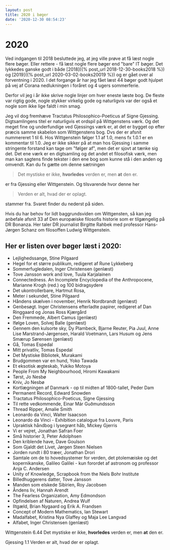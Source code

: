 ```yaml
---
layout: post
title: 2020 i bøger
date: '2020-12-30 08:54:23'
---
```


# 2020

Ved indgangen til 2018 besluttede jeg, at jeg ville prøve at få læst nogle flere bøger. Eller rettere - få læst nogle flere bøger end "bare" IT bøger. Det lykkedes ganske godt i både [2018]({% post_url 2018-12-30-books2018 %}) og [2019]({% post_url 2020-03-02-books20019 %}) og er gået over al forventning i 2020. I det forgange år har jeg fået læst 44 bøger godt hjulpet på vej af Corana nedlukningen i foråret og 4 ugers sommerferie.

Derfor vil jeg i år ikke skrive nogle linjer om hver eneste læste bog. De fleste var rigtig gode, nogle stykker virkelig gode og naturligvis var der også et nogle som ikke lige faldt i min smag. 

Jeg vil dog fremhæve Tractatus Philosophico-Poeticus af Signe Gjessing.  Digtsamlingens titel er naturligvis et ordspil på Wittgenstens værk. Og det meget fine og underfundige ved Gjessings værk er, at det er bygget op efter præcis samme skabelon som Wittgenstens bog. Dvs der er  afsnit nummereret 1 til 6. Hos Wittgenstein følger 1.1 af 1.0, mens fx 1.0.1 er en kommentar til 1.0. Jeg er ikke sikker på at man hos Gjessing i samme stringente forstand kan tage om "følger af", men det er sjovt at tænke sig det. Det ene værk er en digtsamling og det andet et filosofisk værk, men man kan sagtens finde tekster i den ene bog som kunne stå i den anden og omvendt. Kan du fx gætte om denne sætningen 

> Det mystiske er ikke, __hvorledes__ verden er, men __at__ den er.

er fra Gjessing eller Wittgenstein. Og tilsvarende hvor denne her 

> Verden er alt, hvad der er oplagt.

stammer fra. Svaret finder du nederst på siden.

Hvis du har behov for lidt baggrundsviden om Wittgensten, så kan jeg anbefale afsnit 33 af Den europæiske filosofis historie som er tilgængelig på DR Bonanza. Her taler DR journalist Birgitte Rahbek med professor Hans-Jørgen Schanz om filosoffen Ludwig Wittgenstein.

## Her er listen over bøger læst i 2020:

* Lejlighedssange, Stine Pilgaard
* Hegel for et større publikum, redigeret af Rune Lykkeberg
* Sommerfugledalen, Inger Christensen (genlæst)
* Tove Jansson work and love, Tuula Karjalainen
* Connectedness. An Incomplete Encyclopedia of the Anthropocene, Marianne Krogh (red.) og 100 bidragsydere
* Det ukontrollerbare, Hartmut Rosa,
* Meter i sekundet, Stine Pilgaard
* Håndens skælven i november, Henrik Nordbrandt (genlæst)
* Genbesøgt. Inger Christensens efterladte papirer, redigeret af Dan Ringgaard og Jonas Ross Kjærgård
* Den Fremmede, Albert Camus (genlæst)
* Ifølge Loven, Solvej Balle (genlæst)
* Gennem den kulsorte sky, Dy Plambeck, Bjarne Reuter, Pia Juul, Anne Lise Marstrand-Jørgensen, Harald Voetmann, Lars Husum og Jens Smærup Sørensen (genlæst)
* Gå, Tomas Espedal
* Mitt privatliv, Tomas Espedal
* Det Mystiske Bibliotek, Murakami
* Brudgommen var en hund, Yoko Tawada
* Et eksotisk ægteskab, Yukiko Motoya
* People From My Neighbourhood, Hiromi Kawakami
* Tørst, Jo Nesbø
* Kniv, Jo Nesbø
* Kortlægningen af Danmark - op til midten af 1800-tallet, Peder Dam
* Permanent Record, Edward Snowden
* Tractatus Philosophico-Poeticus, Signe Gjessing
* Til rette vedkommende, Einar Már Guðmundsson
* Thread Ripper, Amalie Smith
* Leonardo da Vinci, Walter Isaacson
* Leonardo da Vinci - Exhibition catalogue fra Louvre, Paris
* Upraktisk håndbog i lysegrønt håb, Mickey Gjerris
* Vi er vejret, Jonathan Safran Foer
* Små historier 3, Peter Adolphsen
* Den kriblende have, Dave Goulson
* Som Gjaldt det Livet, Jørgen Steen Nielsen
* Jorden rundt i 80 træer, Jonathan Drori 
* Samtale om de to hovedsystemer for verden, det ptolemæiske og det kopernikanske, Galileo Galilei - kun forordet af astronom og professor Anja C. Andersen
* Unity of Knowledge, Scrapbook from the Niels Bohr Institute
* Billedhuggerens datter, Tove Jansson
* Manden som elskede Sibirien, Roy Jacobsen
* Åndens liv, Hannah Arendt
* The Fearless Organization, Amy Edmondson
* Opfindelsen af Naturen, Andrea Wulf
* Iltgæld, Brian Nygaard og Erik A. Frandsen
* Concept of Modern Mathematics, Ian Stewart
* Madalfabet, Kristina Nya Glaffey og Maja Lee Langvad
* Alfabet, Inger Christensen (genlæst)


Wittgenstein
6.44 Det mystiske er ikke, __hvorledes__ verden er, men __at__ den er.

Gjessing
1.1 Verden er alt, hvad der er oplagt.
